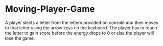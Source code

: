 # Moving-Player-Game
A player slects a letter from the letters provided on console and then moves to that letter using the arrow keys on the keyboard. The player has to reach the letter to gain score before the energy drops to 0 or else the player will lose the game. 
